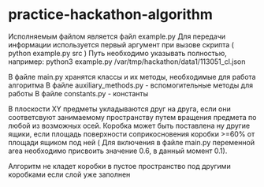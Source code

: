 # practice-hackathon-algorithm

Исполняемым файлом является файл example.py
Для передачи информации используется первый аргумент при вызове скрипта ( python example.py src )
Путь необходимо указывать полностью, например: python3 example.py /var/tmp/hackathon/data1/113051_cl.json

В файле main.py хранятся классы и их методы, необходимые для работа алгоритма
В файле auxiliary_methods.py - вспомогительные методы для работы
В файле constants.py - константы


В плоскости XY предметы укладываются друг на друга, если они соответсвуют занимаемому пространству путем вращения предмета по любой из возможных осей. 
Коробка может быть поставлена ну другие ящики, если площадь поверхности соприкосновения коробки >=60% от площади ящиком под ней ( Для включения в файле main.py переменной area необходимо присвоить значение 0.6, в данный момент 0.1).

Алгоритм не кладет коробки в пустое пространство под другими коробками если слой уже заполнен
